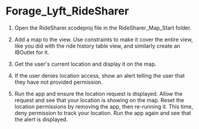 # Forage_Lyft_RideSharer

1. Open the RideSharer.xcodeproj file in the RideSharer_Map_Start folder.
 
2. Add a map to the view. Use constraints to make it cover the entire view, like you did with the ride history table view, and similarly create an IBOutlet for it.
 
3. Get the user's current location and display it on the map.
 
4. If the user denies location access, show an alert telling the user that they have not provided permission.
 
5. Run the app and ensure the location request is displayed. Allow the request and see that your location is showing on the map. Reset the location permissions by removing the app, then re-running it. This time, deny permission to track your location. Run the app again and see that the alert is displayed.
